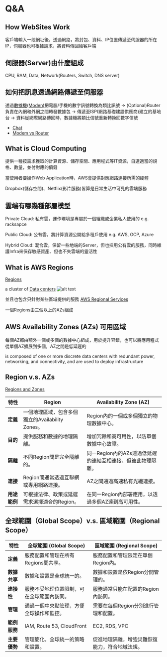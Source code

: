 # Q&A

## How WebSites Work

客戶端輸入一段網址後，透過網路，將封包、資料、IP位置傳遞至伺服器的所在IP，伺服器也可根據請求，將資料傳回給客戶端

## 伺服器(Server)由什麼組成

CPU, RAM, Data, Network(Routers, Switch, DNS server)

## 如何把訊息透過網路傳遞至伺服器

透過[數據機(Moden)](https://zh.wikipedia.org/wiki/%E8%B0%83%E5%88%B6%E8%A7%A3%E8%B0%83%E5%99%A8)把電腦/手機的數字訊號轉換為類比訊號
-> (Optional)Router負責在內網和外網之間轉發數據包
-> 傳遞至ISP(網路基礎建設供應商)建立的基地台
-> 資料從網際網路傳回時，數據機將類比信號重新轉換回數字信號

- [Chat](https://chatgpt.com/share/8e727e30-a768-4961-9154-a9183bc31ede)
- [Modem vs Router](https://www.youtube.com/watch?v=Mad4kQ5835Y)

## What is Cloud Computing

提供一種按需求獲取的計算資源、儲存空間、應用程式等IT資源，自選適當的規格、數量，並付對應的價錢

當使用者要操作Web Application時，AWS會提供對應網路連接所需的硬體

Dropbox(儲存空間)、Netflix(影片服務)皆算是日常生活中可見的雲端服務

## 雲端有哪幾種部屬模型

Private Cloud: 私有雲，運作環境是專屬於一個組織或企業私人使用的 e.g. racksapce

Public Cloud: 公有雲，將計算資源公開給多租戶使用 e.g. AWS, GCP, Azure

Hybrid Cloud: 混合雲，保留一些地端的Server，但也採用公有雲的服務，同時維護Infra來保存敏感資產、但也不失雲端的靈活性

## What is AWS Regions

[Regions](https://docs.aws.amazon.com/AWSEC2/latest/UserGuide/using-regions-availability-zones.html#concepts-regions)

 a cluster of [Data centers](https://aws.amazon.com/tw/what-is/data-center/)
 ![alt text](image.png)

並且也包含只針對某些區域提供的服務 [AWS Regional Services](https://aws.amazon.com/tw/about-aws/global-infrastructure/regional-product-services/?p=ngi&loc=4)

一個Regions由三個以上的AZs組成

## AWS Availability Zones (AZs) 可用區域

每個AZ都由額外一個或多個的數據中心組成，用於提升容錯，也可以將應用程式從單個AZ擴展到多個，AZ之間是低延遲的

is composed of one or more discrete data centers with redundant power, networking, and connectivity, and are used to deploy infrastructure

## Region v.s. AZs

[Regions and Zones](https://docs.aws.amazon.com/AWSEC2/latest/UserGuide/using-regions-availability-zones.html)

| 特性      | Region  | Availability Zone (AZ)       |
|-----------|---------|------------------------------|
| **定義**  | 一個地理區域，包含多個獨立的Availability Zones。 | Region內的一個或多個獨立的物理數據中心。 |
| **目的**  | 提供服務和數據的地理隔離。 | 增加冗餘和高可用性，以防單個數據中心故障。 |
| **隔離**  | 不同Region間是完全隔離的。 | 同一Region內的AZs透過低延遲的連結互相連接，但彼此物理隔離。 |
| **連接**  | Region間通常透過互聯網或專用網路連接。 | AZ之間通過高速私有光纖連接。 |
| **用途範例** | 可根據法律、政策或延遲需求選擇適合的Region。 | 在同一Region內部署應用，以透過多個AZ達到高可用性。 |

## 全球範圍（Global Scope）v.s. 區域範圍（Regional Scope）

| 特性           | 全球範圍 (Global Scope)  | 區域範圍 (Regional Scope) |
|---------------|--------------------------|----------------------------|
| **定義**       | 服務配置和管理在所有Regions間共享。 | 服務配置和管理限定在單個Region內。 |
| **數據共享**   | 數據和設置是全球統一的。 | 數據和設置是依Region分開管理的。 |
| **連接性**     | 服務不受地理位置限制，可在全球範圍內訪問。 | 服務通常只能在配置的Region內訪問。 |
| **管理**       | 通過一個中央點管理，方便全球操作和監控。 | 需要在每個Region分別進行管理和配置。 |
| **範例服務**   | IAM, Route 53, CloudFront | EC2, RDS, VPC |
| **主要優勢**   | 管理簡化，全球統一的策略和設置。 | 促進地理隔離，增強災難恢復能力，符合地域法規。 |
